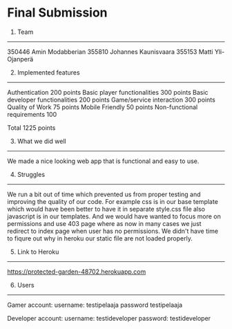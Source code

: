Final Submission
============

1. Team
-------
350446 Amin Modabberian
355810 Johannes Kaunisvaara
355153 Matti Yli-Ojanperä

2. Implemented features
-----------------------
Authentication 200 points
Basic player functionalities 300 points
Basic developer functionalities 200 points
Game/service interaction 300 points
Quality of Work 75 points
Mobile Friendly 50 points
Non-functional requirements 100

Total 1225 points

3. What we did well
--------------------
We made a nice looking web app that is functional and easy to use.

4. Struggles
------------
We run a bit out of time which prevented us from proper testing and improving the quality of our code. For example css is in our base template which would have been better to have it in separate style.css file also javascript is in our templates. And we would have wanted to focus more on permissions and use 403 page where as now in many cases we just redirect to index page when user has no permissions. We didn't have time to fiqure out why in heroku our static file are not loaded properly.

5. Link to Heroku
-----------------
https://protected-garden-48702.herokuapp.com

6. Users
--------
Gamer account:
username: testipelaaja
password testipelaaja

Developer account:
username: testideveloper
password: testideveloper
